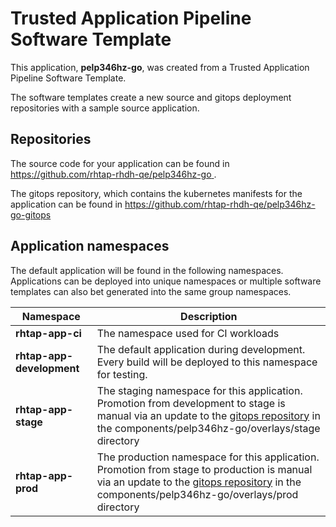 # Trusted Application Pipeline Software Template

This application, **pelp346hz-go**, was created from a Trusted Application Pipeline Software Template.

The software templates create a new source and gitops deployment repositories with a sample source application. 

## Repositories

The source code for your application can be found in [https://github.com/rhtap-rhdh-qe/pelp346hz-go ](https://github.com/rhtap-rhdh-qe/pelp346hz-go ).
 
The gitops repository, which contains the kubernetes manifests for the application can be found in 
[https://github.com/rhtap-rhdh-qe/pelp346hz-go-gitops ](https://github.com/rhtap-rhdh-qe/pelp346hz-go-gitops ) 

## Application namespaces 

The default application will be found in the following namespaces. Applications can be deployed into unique namespaces or multiple software templates can also bet generated into the same group namespaces.  

|  Namespace   |  Description   |  
| -------- | -------- |
| **rhtap-app-ci** | The namespace used for CI workloads |
| **rhtap-app-development** | The default application during development. Every build will be deployed to this namespace for testing. |
| **rhtap-app-stage** | The staging namespace for this application. Promotion from development to stage is manual via an update to the [gitops repository](https://github.com/rhtap-rhdh-qe/pelp346hz-go-gitops ) in the components/pelp346hz-go/overlays/stage directory |
| **rhtap-app-prod** | The production namespace for this application. Promotion from stage to production is manual via an update to the [gitops repository](https://github.com/rhtap-rhdh-qe/pelp346hz-go-gitops ) in the components/pelp346hz-go/overlays/prod directory |